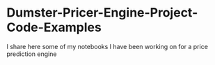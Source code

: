 # Dumster-Pricer-Engine-Project-Code-Examples
I share here some of my notebooks I have been working on for a price prediction engine
